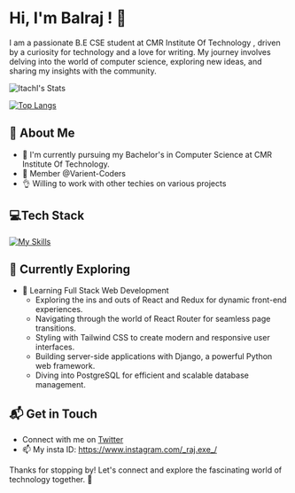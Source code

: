 

<!--
**ItachI008/ItachI008** is a ✨ _special_ ✨ repository because its `README.md` (this file) appears on your GitHub profile.

Here are some ideas to get you started:-->



   




# Hi, I'm Balraj ! 👋

I am a passionate B.E CSE student at CMR Institute Of Technology , driven by a curiosity for technology and a love for writing. My journey involves delving into the world of computer science, exploring new ideas, and sharing my insights with the community.

![ItachI's Stats](https://github-readme-stats.vercel.app/api?username=ItachI008&theme=vue-dark&show_icons=true&hide_border=true&count_private=true)

[![Top Langs](https://github-readme-stats.vercel.app/api/top-langs/?username=ItachI008&layout=compact)](https://github.com/Itachi008/github-readme-stats)


## 🚀 About Me

- 🔭 I'm currently pursuing my Bachelor's in Computer Science at CMR Institute Of Technology.
- 👯 Member @Varient-Coders
- 👌 Willing to work with other techies on various projects


## 💻Tech Stack
[![My Skills](https://skillicons.dev/icons?i=js,html,css,react,python,java,mysql,express,nodejs,mongodb,next,firebase,googlecloud,bootstrap,django)](https://skillicons.dev)

## 🌱 Currently Exploring

- 🚀 Learning Full Stack Web Development
  - Exploring the ins and outs of React and Redux for dynamic front-end experiences.
  - Navigating through the world of React Router for seamless page transitions.
  - Styling with Tailwind CSS to create modern and responsive user interfaces.
  - Building server-side applications with Django, a powerful Python web framework.
  - Diving into PostgreSQL for efficient and scalable database management.



## 📬 Get in Touch

- Connect with me on [Twitter](https://twitter.com/Balraj60522082)
- 📫 My insta ID: https://www.instagram.com/_raj.exe_/

Thanks for stopping by! Let's connect and explore the fascinating world of technology together. 🚀




